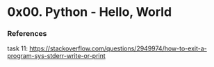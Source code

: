 # 0x00. Python - Hello, World
### References
task 11: https://stackoverflow.com/questions/2949974/how-to-exit-a-program-sys-stderr-write-or-print

